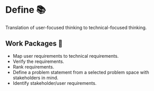 # Define 📚

Translation of user-focused thinking to technical-focused thinking.

## Work Packages 💼

- Map user requirements to technical requirements.
- Verify the requirements.
- Rank requirements.
- Define a problem statement from a selected problem space with stakeholders in mind.
- Identify stakeholder/user requirements.

